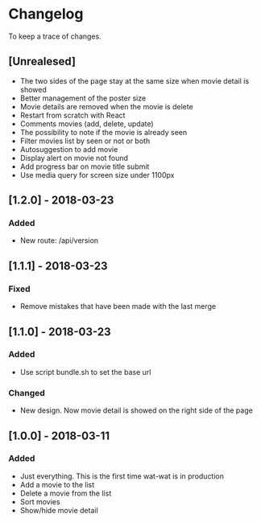 # Changelog  
To keep a trace of changes.  
  

## [Unrealesed]
+ The two sides of the page stay at the same size when movie detail is showed  
+ Better management of the poster size  
+ Movie details are removed when the movie is delete  
+ Restart from scratch with React
+ Comments movies (add, delete, update)
+ The possibility to note if the movie is already seen
+ Filter movies list by seen or not or both
+ Autosuggestion to add movie
+ Display alert on movie not found
+ Add progress bar on movie title submit
+ Use media query for screen size under 1100px
  

## [1.2.0] - 2018-03-23  
### Added    
+ New route: /api/version  
  

## [1.1.1] - 2018-03-23  
### Fixed  
+ Remove mistakes that have been made with the last merge  
  

## [1.1.0] - 2018-03-23  
### Added  
+ Use script bundle.sh to set the base url  

### Changed  
+ New design. Now movie detail is showed on the right side of the page  
  

## [1.0.0] - 2018-03-11  
### Added  
+ Just everything. This is the first time wat-wat is in production  
+ Add a movie to the list  
+ Delete a movie from the list  
+ Sort movies  
+ Show/hide movie detail
